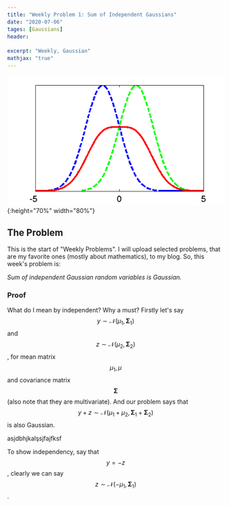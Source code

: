 ```yaml
---
title: "Weekly Problem 1: Sum of Independent Gaussians"
date: "2020-07-06"
tages: [Gaussians]
header:

excerpt: "Weekly, Gaussian"
mathjax: "true"
---
```

![test image size](/images/WeeklyP1/gaussians1.png){:height="70%" width="80%"}
## The Problem
This is the start of "Weekly Problems". I will upload selected problems, that are my favorite ones (mostly about mathematics), to my blog.
So, this week's problem is:

*Sum of independent Gaussian random variables is Gaussian.*

### Proof

What do I mean by independent? Why a must? Firstly let's say $$y \sim \mathcal{N}(\mu_1,\boldsymbol\Sigma_1)$$ and $$z \sim \mathcal{N}(\mu_2,\boldsymbol\Sigma_2)$$, for mean matrix $$\mu_1, \mu$$ and covariance matrix $$\boldsymbol\Sigma$$ (also note that they are multivariate). And our problem says that $$y+z \sim \mathcal{N}(\mu_1 +\mu_2,\boldsymbol\Sigma_1+\boldsymbol\Sigma_2)$$ is also Gaussian.





asjdbhjkalşsjfajfksf



To show independency, say that $$y=-z$$, clearly we can say $$z \sim \mathcal{N}(-\mu_1,\boldsymbol\Sigma_1)$$.
